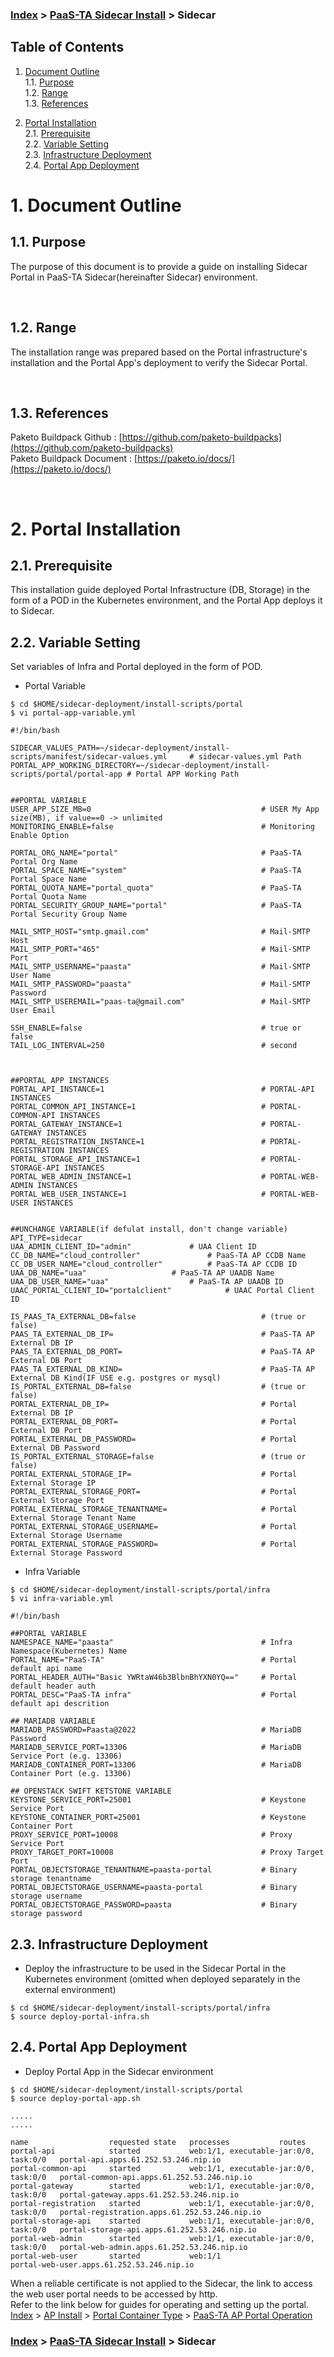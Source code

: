 ### [Index](https://github.com/PaaS-TA/Guide-eng/blob/master/README.md) > [PaaS-TA Sidecar Install](./README.md) > Sidecar

## Table of Contents

1. [Document Outline](#1)  
  1.1. [Purpose](#1.1)  
  1.2. [Range](#1.2)  
  1.3. [References](#1.3)  

2. [Portal Installation](#2)  
  2.1. [Prerequisite](#2.1)  
  2.2. [Variable Setting](#2.2)  
  2.3. [Infrastructure Deployment](#2.3)  
  2.4. [Portal App Deployment](#2.4)  

# <div id='1'> 1. Document Outline
## <div id='1.1'> 1.1. Purpose
The purpose of this document is to provide a guide on installing Sidecar Portal in PaaS-TA Sidecar(hereinafter Sidecar) environment.

<br>

## <div id='1.2'> 1.2. Range
The installation range was prepared based on the Portal infrastructure's installation and the Portal App's deployment to verify the Sidecar Portal.  

<br>


## <div id='1.3'> 1.3. References
Paketo Buildpack Github : [https://github.com/paketo-buildpacks](https://github.com/paketo-buildpacks)  
Paketo Buildpack Document : [https://paketo.io/docs/](https://paketo.io/docs/)  

<br>


# <div id='2'> 2. Portal Installation
## <div id='2.1'> 2.1. Prerequisite
This installation guide deployed Portal Infrastructure (DB, Storage) in the form of a POD in the Kubernetes environment, and the Portal App deploys it to Sidecar.
<br>

## <div id='2.2'> 2.2. Variable Setting  
Set variables of Infra and Portal deployed in the form of POD.
- Portal Variable
```
$ cd $HOME/sidecar-deployment/install-scripts/portal
$ vi portal-app-variable.yml

#!/bin/bash

SIDECAR_VALUES_PATH=~/sidecar-deployment/install-scripts/manifest/sidecar-values.yml     # sidecar-values.yml Path
PORTAL_APP_WORKING_DIRECTORY=~/sidecar-deployment/install-scripts/portal/portal-app # Portal APP Working Path


##PORTAL VARIABLE
USER_APP_SIZE_MB=0                                      # USER My App size(MB), if value==0 -> unlimited
MONITORING_ENABLE=false                                 # Monitoring Enable Option

PORTAL_ORG_NAME="portal"                                # PaaS-TA Portal Org Name
PORTAL_SPACE_NAME="system"                              # PaaS-TA Portal Space Name
PORTAL_QUOTA_NAME="portal_quota"                        # PaaS-TA Portal Quota Name
PORTAL_SECURITY_GROUP_NAME="portal"                     # PaaS-TA Portal Security Group Name

MAIL_SMTP_HOST="smtp.gmail.com"                         # Mail-SMTP Host
MAIL_SMTP_PORT="465"                                    # Mail-SMTP Port
MAIL_SMTP_USERNAME="paasta"                             # Mail-SMTP User Name
MAIL_SMTP_PASSWORD="paasta"                             # Mail-SMTP Password
MAIL_SMTP_USEREMAIL="paas-ta@gmail.com"                 # Mail-SMTP User Email

SSH_ENABLE=false                                        # true or false
TAIL_LOG_INTERVAL=250                                   # second



##PORTAL APP INSTANCES
PORTAL_API_INSTANCE=1                                   # PORTAL-API INSTANCES
PORTAL_COMMON_API_INSTANCE=1                            # PORTAL-COMMON-API INSTANCES
PORTAL_GATEWAY_INSTANCE=1                               # PORTAL-GATEWAY INSTANCES
PORTAL_REGISTRATION_INSTANCE=1                          # PORTAL-REGISTRATION INSTANCES
PORTAL_STORAGE_API_INSTANCE=1                           # PORTAL-STORAGE-API INSTANCES
PORTAL_WEB_ADMIN_INSTANCE=1                             # PORTAL-WEB-ADMIN INSTANCES
PORTAL_WEB_USER_INSTANCE=1                              # PORTAL-WEB-USER INSTANCES


##UNCHANGE VARIABLE(if defulat install, don't change variable)
API_TYPE=sidecar
UAA_ADMIN_CLIENT_ID="admin"				# UAA Client ID
CC_DB_NAME="cloud_controller"				# PaaS-TA AP CCDB Name
CC_DB_USER_NAME="cloud_controller"			# PaaS-TA AP CCDB ID
UAA_DB_NAME="uaa"					# PaaS-TA AP UAADB Name
UAA_DB_USER_NAME="uaa"					# PaaS-TA AP UAADB ID
UAAC_PORTAL_CLIENT_ID="portalclient"			# UAAC Portal Client ID

IS_PAAS_TA_EXTERNAL_DB=false                            # (true or false)
PAAS_TA_EXTERNAL_DB_IP=                                 # PaaS-TA AP External DB IP
PAAS_TA_EXTERNAL_DB_PORT=                               # PaaS-TA AP External DB Port
PAAS_TA_EXTERNAL_DB_KIND=                               # PaaS-TA AP External DB Kind(IF USE e.g. postgres or mysql)
IS_PORTAL_EXTERNAL_DB=false                             # (true or false)
PORTAL_EXTERNAL_DB_IP=                                  # Portal External DB IP
PORTAL_EXTERNAL_DB_PORT=                                # Portal External DB Port
PORTAL_EXTERNAL_DB_PASSWORD=                            # Portal External DB Password
IS_PORTAL_EXTERNAL_STORAGE=false                        # (true or false)
PORTAL_EXTERNAL_STORAGE_IP=                             # Portal External Storage IP
PORTAL_EXTERNAL_STORAGE_PORT=                           # Portal External Storage Port
PORTAL_EXTERNAL_STORAGE_TENANTNAME=                     # Portal External Storage Tenant Name
PORTAL_EXTERNAL_STORAGE_USERNAME=                       # Portal External Storage Username
PORTAL_EXTERNAL_STORAGE_PASSWORD=                       # Portal External Storage Password
```
- Infra Variable
```
$ cd $HOME/sidecar-deployment/install-scripts/portal/infra
$ vi infra-variable.yml

#!/bin/bash

##PORTAL VARIABLE
NAMESPACE_NAME="paasta"                                 # Infra Namespace(Kubernetes) Name
PORTAL_NAME="PaaS-TA"                                   # Portal default api name
PORTAL_HEADER_AUTH="Basic YWRtaW46b3BlbnBhYXN0YQ=="     # Portal default header auth
PORTAL_DESC="PaaS-TA infra"                             # Portal default api descrition 

## MARIADB VARIABLE
MARIADB_PASSWORD=Paasta@2022                            # MariaDB Password
MARIADB_SERVICE_PORT=13306                              # MariaDB Service Port (e.g. 13306)
MARIADB_CONTAINER_PORT=13306                            # MariaDB Container Port (e.g. 13306)

## OPENSTACK SWIFT KETSTONE VARIABLE
KEYSTONE_SERVICE_PORT=25001                             # Keystone Service Port
KEYSTONE_CONTAINER_PORT=25001                           # Keystone Container Port
PROXY_SERVICE_PORT=10008                                # Proxy Service Port
PROXY_TARGET_PORT=10008                                 # Proxy Target Port
PORTAL_OBJECTSTORAGE_TENANTNAME=paasta-portal           # Binary storage tenantname
PORTAL_OBJECTSTORAGE_USERNAME=paasta-portal             # Binary storage username
PORTAL_OBJECTSTORAGE_PASSWORD=paasta                    # Binary storage password
```

## <div id='2.3'> 2.3. Infrastructure Deployment   
- Deploy the infrastructure to be used in the Sidecar Portal in the Kubernetes environment (omitted when deployed separately in the external environment) 
```
$ cd $HOME/sidecar-deployment/install-scripts/portal/infra
$ source deploy-portal-infra.sh
```

## <div id='2.4'> 2.4. Portal App Deployment   
- Deploy Portal App in the Sidecar environment
```
$ cd $HOME/sidecar-deployment/install-scripts/portal
$ source deploy-portal-app.sh

.....
.....

name                  requested state   processes           routes
portal-api            started           web:1/1, executable-jar:0/0, task:0/0   portal-api.apps.61.252.53.246.nip.io
portal-common-api     started           web:1/1, executable-jar:0/0, task:0/0   portal-common-api.apps.61.252.53.246.nip.io
portal-gateway        started           web:1/1, executable-jar:0/0, task:0/0   portal-gateway.apps.61.252.53.246.nip.io
portal-registration   started           web:1/1, executable-jar:0/0, task:0/0   portal-registration.apps.61.252.53.246.nip.io
portal-storage-api    started           web:1/1, executable-jar:0/0, task:0/0   portal-storage-api.apps.61.252.53.246.nip.io
portal-web-admin      started           web:1/1, executable-jar:0/0, task:0/0   portal-web-admin.apps.61.252.53.246.nip.io
portal-web-user       started           web:1/1                                 portal-web-user.apps.61.252.53.246.nip.io
```

When a reliable certificate is not applied to the Sidecar, the link to access the web user portal needs to be accessed by http.  
Refer to the link below for guides for operating and setting up the portal.  
[Index](https://github.com/PaaS-TA/Guide-eng/blob/master/README.md) > [AP Install]([../README.md](https://github.com/PaaS-TA/application-platform-guide-eng/blob/master/install/README.md)) > [Portal Container Type](https://github.com/PaaS-TA/application-platform-guide-eng/blob/master/install/portal/container_type.md) > [PaaS-TA AP Portal Operation](https://github.com/PaaS-TA/application-platform-guide-eng/blob/master/install/portal/container_type.md#4)

### [Index](https://github.com/PaaS-TA/Guide-eng/blob/master/README.md) > [PaaS-TA Sidecar Install](./README.md) > Sidecar